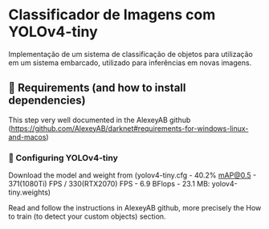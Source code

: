 # Classificador de Imagens com YOLOv4-tiny

Implementação de um sistema de classificação de objetos para utilização em um sistema embarcado, utilizado para inferências em novas imagens.

## 🚀 Requirements (and how to install dependencies)

This step very well documented in the AlexeyAB github (https://github.com/AlexeyAB/darknet#requirements-for-windows-linux-and-macos)

### 🔧 Configuring YOLOv4-tiny

Download the model and weight from (yolov4-tiny.cfg - 40.2% mAP@0.5 - 371(1080Ti) FPS / 330(RTX2070) FPS - 6.9 BFlops - 23.1 MB: yolov4-tiny.weights)

Read and follow the instructions in AlexeyAB github, more precisely the How to train (to detect your custom objects) section.




